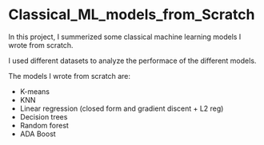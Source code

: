 # Classical_ML_models_from_Scratch

In this project, I summerized some classical machine learning models I wrote from scratch.

I used different datasets to analyze the performace of the different models.

The models I wrote from scratch are: 

- K-means
- KNN
- Linear regression (closed form and gradient discent + L2 reg)
- Decision trees
- Random forest
- ADA Boost
